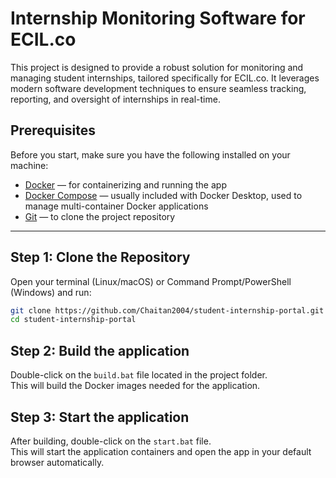 # **Internship Monitoring Software for ECIL.co**

This project is designed to provide a robust solution for monitoring and managing student internships, tailored specifically for ECIL.co. It leverages modern software development techniques to ensure seamless tracking, reporting, and oversight of internships in real-time.

## Prerequisites

Before you start, make sure you have the following installed on your machine:

- [Docker](https://www.docker.com/get-started) — for containerizing and running the app
- [Docker Compose](https://docs.docker.com/compose/install/) — usually included with Docker Desktop, used to manage multi-container Docker applications
- [Git](https://git-scm.com/downloads) — to clone the project repository

---

## Step 1: Clone the Repository

Open your terminal (Linux/macOS) or Command Prompt/PowerShell (Windows) and run:

```bash
git clone https://github.com/Chaitan2004/student-internship-portal.git
cd student-internship-portal
```
## Step 2: Build the application

Double-click on the `build.bat` file located in the project folder.  
This will build the Docker images needed for the application.

## Step 3: Start the application

After building, double-click on the `start.bat` file.  
This will start the application containers and open the app in your default browser automatically.

